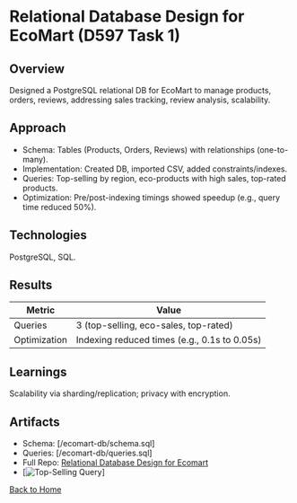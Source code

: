 # Relational Database Design for EcoMart (D597 Task 1)

## Overview
Designed a PostgreSQL relational DB for EcoMart to manage products, orders, reviews, addressing sales tracking, review analysis, scalability.

## Approach
- Schema: Tables (Products, Orders, Reviews) with relationships (one-to-many).
- Implementation: Created DB, imported CSV, added constraints/indexes.
- Queries: Top-selling by region, eco-products with high sales, top-rated products.
- Optimization: Pre/post-indexing timings showed speedup (e.g., query time reduced 50%).

## Technologies
PostgreSQL, SQL.

## Results
| Metric          | Value          |
|-----------------|----------------|
| Queries         | 3 (top-selling, eco-sales, top-rated) |
| Optimization    | Indexing reduced times (e.g., 0.1s to 0.05s) |

## Learnings
Scalability via sharding/replication; privacy with encryption.

## Artifacts
- Schema: [/ecomart-db/schema.sql]
- Queries: [/ecomart-db/queries.sql]
- Full Repo: [Relational Database Design for Ecomart](../Relational_DB_Design_for_Ecomart)
- [<img src="/assets/ecomart-db/query1.png" alt="Top-Selling Query">]

[Back to Home](/)
